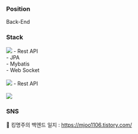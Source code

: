 ### Position
Back-End

### Stack


<img src="https://img.shields.io/badge/spring-6DB33F?style=for-the-badge&logo=spring&logoColor=white">
- Rest API<br>
- JPA<br>
- Mybatis<br>
- Web Socket<br><br>

<img src="https://img.shields.io/badge/node.js-339933?style=for-the-badge&logo=node.js&logoColor=white">
- Rest API<br><br>


<img src="https://img.shields.io/badge/mysql-4479A1?style=for-the-badge&logo=mysql&logoColor=white">


### SNS
💪 킹명주의 백엔드 일지 : https://mjoo1106.tistory.com/<br>

